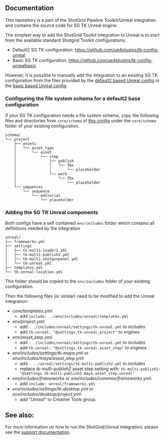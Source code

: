 ## Documentation

This repository is a part of the ShotGrid Pipeline Toolkit/Unreal integration and contains the source code for SG TK Unreal engine.

The simplest way to add the ShotGrid Toolkit integration to Unreal is to start from the available standard Shotgrid Toolkit configurations:
- Default2 SG TK configuration: https://github.com/ue4plugins/tk-config-unreal
- Basic SG TK configuration: https://github.com/ue4plugins/tk-config-unrealbasic

However, it is possible to manually add the integration to an existing SG TK configuration from the files provided by the [default2 based Unreal config](https://github.com/ue4plugins/tk-config-unreal) or the [basic based Unreal config](https://github.com/ue4plugins/tk-config-unrealbasic).

### Configuring the file system schema for a default2 base configuration
If your SG TK configuration needs a file system schema, copy the following files and directories from `core/schema` of [this config](https://github.com/ue4plugins/tk-config-unreal) under the `core/schema` folder of your existing configuration.
```
schema/
└── project
    ├── assets
    │   └── asset_type
    │       └── asset
    │           └── step
    │               ├── publish
    │               │   └── fbx
    │               │       └── placeholder
    │               └── work
    │                   └── fbx
    │                       └── placeholder
    └── sequences
        └── sequence
            └── editorial
                └── placeholder
```

### Adding the SG TK Unreal components
Both configs have a self contained `env/includes` folder which contains all definitions needed by the integration
```
unreal/
├── frameworks.yml
├── settings
│   ├── tk-multi-loader2.yml
│   ├── tk-multi-publish2.yml
│   ├── tk-multi-shotgunpanel.yml
│   └── tk-unreal.yml
├── templates.yml
└── tk-unreal-location.yml
```

This folder should be copied to the `env/includes` folder of your existing configuration.

Then the following files (or similar) need to be modified to add the Unreal integration:

- *core/templates.yml*:
  - add `include: ../env/includes/unreal/templates.yml`
- *env/project.yml*: 
  - add `- ./includes/unreal/settings/tk-unreal.yml` to *includes*
  - add `tk-unreal: "@settings.tk-unreal.project"` to *engines*
- *env/asset_step.yml*: 
  - add `- ./includes/unreal/settings/tk-unreal.yml` to *includes*
  - add `tk-unreal: "@settings.tk-unreal.asset_step"` to *engines*
- *env/includes/settings/tk-maya.yml* or *env/includes/maya/asset_step.yml*:
  - add `- ../unreal/settings/tk-multi-publish2.yml` to *includes*
  - replace *tk-multi-publish2* asset step setting with: `tk-multi-publish2: "@settings.tk-multi-publish2.maya.asset_step.unreal"`
- *env/includes/frameworks* or *env/includes/common/frameworks.yml*:
  - add `include: unreal/frameworks.yml` 
- *env/includes/settings/tk-desktop.yml* or *env/includes/desktop/project.yml*: 
  - add "*Unreal*" to Creative Tools group.



## See also:
For more information on how to run the ShotGrid/Unreal integration, please see the [support documentation](https://docs.unrealengine.com/4.27/en-US/ProductionPipelines/UsingUnrealEnginewithAutodeskShotGrid).

